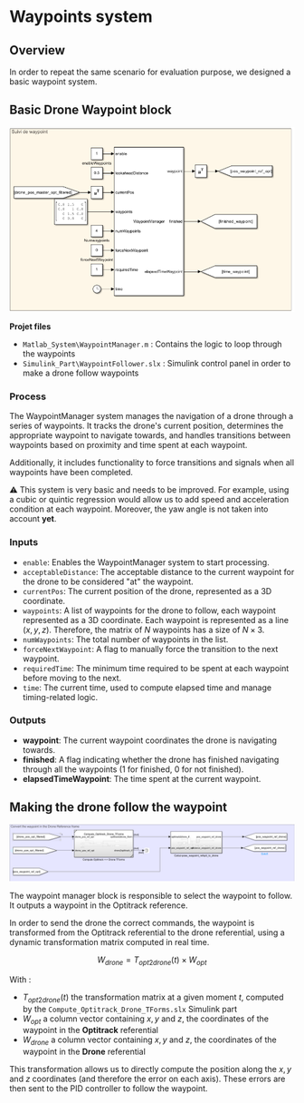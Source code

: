 # Waypoints system

## Overview

In order to repeat the same scenario for evaluation purpose, we designed a basic waypoint system.

## Basic Drone Waypoint block

![Waypoint block](figures/waypoints/waypoint_block.png)

**Projet files**
- `Matlab_System\WaypointManager.m` : Contains the logic to loop through the waypoints
- `Simulink_Part\WaypointFollower.slx` : Simulink control panel in order to make a drone follow waypoints

### Process

The WaypointManager system manages the navigation of a drone through a series of waypoints. It tracks the drone's current position, determines the appropriate waypoint to navigate towards, and handles transitions between waypoints based on proximity and time spent at each waypoint.

Additionally, it includes functionality to force transitions and signals when all waypoints have been completed.

⚠️ This system is very basic and needs to be improved. For example, using a cubic or quintic regression would allow us to add speed and acceleration condition at each waypoint. Moreover, the yaw angle is not taken into account **yet**.

### Inputs

- `enable`: Enables the WaypointManager system to start processing.
- `acceptableDistance`: The acceptable distance to the current waypoint for the drone to be considered "at" the waypoint.
- `currentPos`: The current position of the drone, represented as a 3D coordinate.
- `waypoints`: A list of waypoints for the drone to follow, each waypoint represented as a 3D coordinate. Each waypoint is represented as a line $(x, y, z)$. Therefore, the matrix of $N$ waypoints has a size of $N\times3$.
- `numWaypoints`: The total number of waypoints in the list.
- `forceNextWaypoint`: A flag to manually force the transition to the next waypoint.
- `requiredTime`: The minimum time required to be spent at each waypoint before moving to the next.
- `time`: The current time, used to compute elapsed time and manage timing-related logic.

### Outputs

- **waypoint**: The current waypoint coordinates the drone is navigating towards.
- **finished**: A flag indicating whether the drone has finished navigating through all the waypoints (1 for finished, 0 for not finished).
- **elapsedTimeWaypoint**: The time spent at the current waypoint.

## Making the drone follow the waypoint

![Waypoint transformation](figures/waypoints/waypoint_transform.png)

The waypoint manager block is responsible to select the waypoint to follow. It outputs a waypoint in the Optitrack reference.

In order to send the drone the correct commands, the waypoint is transformed from the Optitrack referential to the drone referential, using a dynamic transformation matrix computed in real time.

$$W_{drone} = T_{opt2drone}(t) \times W_{opt}$$

With :
- $T_{opt2drone}(t)$ the transformation matrix at a given moment $t$, computed by the `Compute_Optitrack_Drone_TForms.slx` Simulink part
- $W_{opt}$ a column vector containing $x, y$ and $z$, the coordinates of the waypoint in the **Optitrack** referential
- $W_{drone}$ a column vector containing $x, y$ and $z$, the  coordinates of the waypoint in the **Drone** referential

This transformation allows us to directly compute the position along the $x, y$ and $z$ coordinates (and therefore the error on each axis). These errors are then sent to the PID controller to follow the waypoint.

